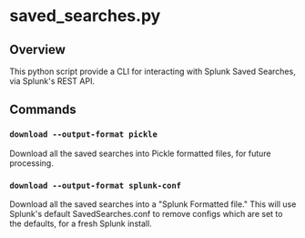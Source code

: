 # saved_searches.py

## Overview

This python script provide a CLI for interacting with Splunk Saved Searches, via Splunk's REST API.

## Commands

### `download --output-format pickle`

Download all the saved searches into Pickle formatted files, for future processing.

### `download --output-format splunk-conf`

Download all the saved searches into a "Splunk Formatted file." This will use Splunk's default SavedSearches.conf to remove configs which are set to the defaults, for a fresh Splunk install. 
